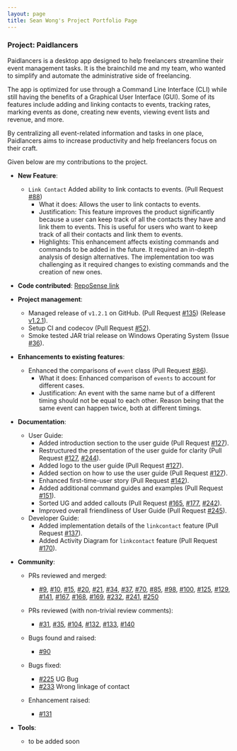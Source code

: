 ```yaml
---
layout: page
title: Sean Wong's Project Portfolio Page
---
```


### Project: Paidlancers

Paidlancers is a desktop app designed to help freelancers streamline their event management tasks. It is the brainchild me and my team, who wanted to simplify and automate the administrative side of freelancing.

The app is optimized for use through a Command Line Interface (CLI) while still having the benefits of a Graphical User Interface (GUI). Some of its features include adding and linking contacts to events, tracking rates, marking events as done, creating new events, viewing event lists and revenue, and more.

By centralizing all event-related information and tasks in one place, Paidlancers aims to increase productivity and help freelancers focus on their craft.

Given below are my contributions to the project.

* **New Feature**:​
  * `Link Contact` Added ability to link contacts to events. (Pull Request [#88](https://github.com/AY2223S2-CS2103T-T11-3/tp/pull/88))
      * What it does: Allows the user to link contacts to events.
      * Justification: This feature improves the product significantly because a user can keep track of all the contacts they have and link them to events. This is useful for users who want to keep track of all their contacts and link them to events.
      * Highlights: This enhancement affects existing commands and commands to be added in the future. It required an in-depth analysis of design alternatives. The implementation too was challenging as it required changes to existing commands and the creation of new ones.

* **Code contributed**: [RepoSense link](https://nus-cs2103-ay2223s2.github.io/tp-dashboard/?search=extrashotlatte&sort=groupTitle&sortWithin=title&timeframe=commit&mergegroup=&groupSelect=groupByRepos&breakdown=true&checkedFileTypes=docs~functional-code~test-code~other&since=2023-02-17)

* **Project management**:
    * Managed release of `v1.2.1` on GitHub.
    (Pull Request [#135](https://github.com/AY2223S2-CS2103T-T11-3/tp/pull/135))
    (Release [v1.2.1](https://github.com/AY2223S2-CS2103T-T11-3/tp/releases/tag/v.1.2.1)).
    * Setup CI and codecov (Pull Request [#52](https://github.com/AY2223S2-CS2103T-T11-3/tp/pull/52)).
    * Smoke tested JAR trial release on Windows Operating System
    (Issue [#36](https://github.com/AY2223S2-CS2103T-T11-3/tp/issues/136)).

* **Enhancements to existing features**:
  * Enhanced the comparisons of `event` class
  (Pull Request [#86](https://github.com/AY2223S2-CS2103T-T11-3/tp/pull/86)).
    * What it does: Enhanced comparison of `events` to account for different cases.
    * Justification: An event with the same name but of a different timing should not be equal to each other.
    Reason being that the same event can happen twice, both at different timings.

* **Documentation**:
    * User Guide:
      * Added introduction section to the user guide
      (Pull Request [#127](https://github.com/AY2223S2-CS2103T-T11-3/tp/pull/127)).
      * Restructured the presentation of the user guide for clarity
      (Pull Request [#127](https://github.com/AY2223S2-CS2103T-T11-3/tp/pull/127), [#244](https://github.com/AY2223S2-CS2103T-T11-3/tp/pull/244)).
      * Added logo to the user guide (Pull Request [#127](https://github.com/AY2223S2-CS2103T-T11-3/tp/pull/127)).
      * Added section on how to use the user guide
      (Pull Request [#127](https://github.com/AY2223S2-CS2103T-T11-3/tp/pull/127)).
      * Enhanced first-time-user story (Pull Request [#142](https://github.com/AY2223S2-CS2103T-T11-3/tp/pull/142)).
      * Added additional command guides and examples (Pull Request [#151](https://github.com/AY2223S2-CS2103T-T11-3/tp/pull/151)).
      * Sorted UG and added callouts (Pull Request [#165](https://github.com/AY2223S2-CS2103T-T11-3/tp/pull/165), [#177](https://github.com/AY2223S2-CS2103T-T11-3/tp/pull/177), [#242](https://github.com/AY2223S2-CS2103T-T11-3/tp/pull/242)).
      * Improved overall friendliness of User Guide (Pull Request [#245](https://github.com/AY2223S2-CS2103T-T11-3/tp/pull/254)).
    * Developer Guide:
      * Added implementation details of the `linkcontact` feature
      (Pull Request [#137](https://github.com/AY2223S2-CS2103T-T11-3/tp/pull/137)).
      * Added Activity Diagram for `linkcontact` feature
        (Pull Request [#170](https://github.com/AY2223S2-CS2103T-T11-3/tp/pull/170)).

* **Community**:
    * PRs reviewed and merged:
      * [#9](https://github.com/AY2223S2-CS2103T-T11-3/tp/pull/9),
      [#10](https://github.com/AY2223S2-CS2103T-T11-3/tp/pull/10),
      [#15](https://github.com/AY2223S2-CS2103T-T11-3/tp/pull/15),
      [#20](https://github.com/AY2223S2-CS2103T-T11-3/tp/pull/20),
      [#21](https://github.com/AY2223S2-CS2103T-T11-3/tp/pull/21),
      [#34](https://github.com/AY2223S2-CS2103T-T11-3/tp/pull/34),
      [#37](https://github.com/AY2223S2-CS2103T-T11-3/tp/pull/37),
      [#70](https://github.com/AY2223S2-CS2103T-T11-3/tp/pull/70),
      [#85](https://github.com/AY2223S2-CS2103T-T11-3/tp/pull/85),
      [#98](https://github.com/AY2223S2-CS2103T-T11-3/tp/pull/98),
      [#100](https://github.com/AY2223S2-CS2103T-T11-3/tp/pull/100),
      [#125](https://github.com/AY2223S2-CS2103T-T11-3/tp/pull/125),
      [#129](https://github.com/AY2223S2-CS2103T-T11-3/tp/pull/129),
      [#141](https://github.com/AY2223S2-CS2103T-T11-3/tp/pull/141),
      [#167](https://github.com/AY2223S2-CS2103T-T11-3/tp/pull/167),
      [#168](https://github.com/AY2223S2-CS2103T-T11-3/tp/pull/168),
      [#169](https://github.com/AY2223S2-CS2103T-T11-3/tp/pull/169),
      [#232](https://github.com/AY2223S2-CS2103T-T11-3/tp/pull/232),
      [#241](https://github.com/AY2223S2-CS2103T-T11-3/tp/pull/241),
      [#250](https://github.com/AY2223S2-CS2103T-T11-3/tp/pull/250)

    * PRs reviewed (with non-trivial review comments):
      * [#31](https://github.com/AY2223S2-CS2103T-T11-3/tp/pull/31),
      [#35](https://github.com/AY2223S2-CS2103T-T11-3/tp/pull/35),
      [#104](https://github.com/AY2223S2-CS2103T-T11-3/tp/pull/104),
      [#132](https://github.com/AY2223S2-CS2103T-T11-3/tp/pull/132),
      [#133](https://github.com/AY2223S2-CS2103T-T11-3/tp/pull/133),
      [#140](https://github.com/AY2223S2-CS2103T-T11-3/tp/pull/140)

    * Bugs found and raised:
      * [#90](https://github.com/AY2223S2-CS2103T-T11-3/tp/issues/90)

    * Bugs fixed:
      * [#225](https://github.com/AY2223S2-CS2103T-T11-3/tp/pull/225) UG Bug
      * [#233](https://github.com/AY2223S2-CS2103T-T11-3/tp/pull/233) Wrong linkage of contact

    * Enhancement raised:
      * [#131](https://github.com/AY2223S2-CS2103T-T11-3/tp/issues/131)

* **Tools**:
    * to be added soon

